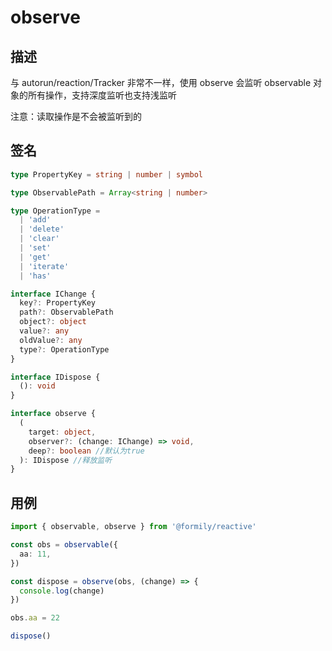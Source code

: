 # observe

## 描述

与 autorun/reaction/Tracker 非常不一样，使用 observe 会监听 observable 对象的所有操作，支持深度监听也支持浅监听

<Alert>
注意：读取操作是不会被监听到的
</Alert>

## 签名

```ts
type PropertyKey = string | number | symbol

type ObservablePath = Array<string | number>

type OperationType =
  | 'add'
  | 'delete'
  | 'clear'
  | 'set'
  | 'get'
  | 'iterate'
  | 'has'

interface IChange {
  key?: PropertyKey
  path?: ObservablePath
  object?: object
  value?: any
  oldValue?: any
  type?: OperationType
}

interface IDispose {
  (): void
}

interface observe {
  (
    target: object,
    observer?: (change: IChange) => void,
    deep?: boolean //默认为true
  ): IDispose //释放监听
}
```

## 用例

```ts
import { observable, observe } from '@formily/reactive'

const obs = observable({
  aa: 11,
})

const dispose = observe(obs, (change) => {
  console.log(change)
})

obs.aa = 22

dispose()
```
